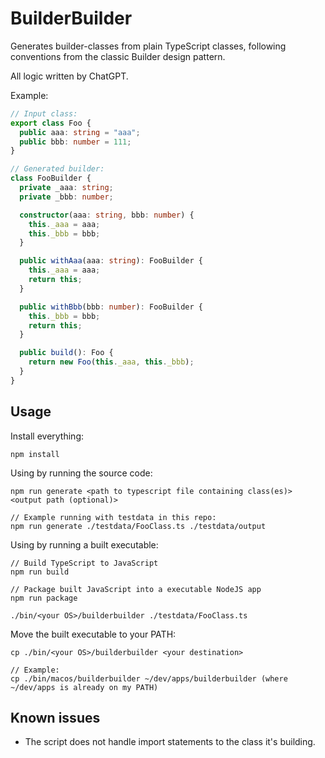 # BuilderBuilder

Generates builder-classes from plain TypeScript classes, following conventions from the classic Builder design pattern.

All logic written by ChatGPT.

Example:

```typescript
// Input class:
export class Foo {
  public aaa: string = "aaa";
  public bbb: number = 111;
}

// Generated builder:
class FooBuilder {
  private _aaa: string;
  private _bbb: number;

  constructor(aaa: string, bbb: number) {
    this._aaa = aaa;
    this._bbb = bbb;
  }

  public withAaa(aaa: string): FooBuilder {
    this._aaa = aaa;
    return this;
  }

  public withBbb(bbb: number): FooBuilder {
    this._bbb = bbb;
    return this;
  }

  public build(): Foo {
    return new Foo(this._aaa, this._bbb);
  }
}
```

## Usage

Install everything:

```
npm install
```

Using by running the source code:

```
npm run generate <path to typescript file containing class(es)> <output path (optional)>

// Example running with testdata in this repo:
npm run generate ./testdata/FooClass.ts ./testdata/output
```

Using by running a built executable:

```
// Build TypeScript to JavaScript
npm run build

// Package built JavaScript into a executable NodeJS app
npm run package

./bin/<your OS>/builderbuilder ./testdata/FooClass.ts
```

Move the built executable to your PATH:

```
cp ./bin/<your OS>/builderbuilder <your destination>

// Example:
cp ./bin/macos/builderbuilder ~/dev/apps/builderbuilder (where ~/dev/apps is already on my PATH)
```

## Known issues

- The script does not handle import statements to the class it's building.
